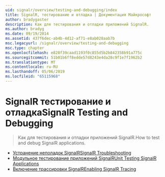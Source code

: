 ```yaml
---
uid: signalr/overview/testing-and-debugging/index
title: SignalR, тестирование и отладка | Документация Майкрософт
author: bradygaster
description: Как для тестирования и отладки приложений SignalR.
ms.author: bradyg
ms.date: 09/19/2014
ms.assetid: 437f6dec-ab4b-4d12-af71-e8ab028aab7b
msc.legacyurl: /signalr/overview/testing-and-debugging
msc.type: chapter
ms.openlocfilehash: e828f39caad1193f0c855d5b2b842358b91a775c
ms.sourcegitcommit: 51b01b6ff8edde57d8243e4da28c9f1e7f1962b2
ms.translationtype: MT
ms.contentlocale: ru-RU
ms.lasthandoff: 05/06/2019
ms.locfileid: "65115968"
---
```

# <a name="signalr-testing-and-debugging"></a><span data-ttu-id="f0f30-103">SignalR тестирование и отладка</span><span class="sxs-lookup"><span data-stu-id="f0f30-103">SignalR Testing and Debugging</span></span>

> <span data-ttu-id="f0f30-104">Как для тестирования и отладки приложений SignalR.</span><span class="sxs-lookup"><span data-stu-id="f0f30-104">How to test and debug SignalR applications.</span></span>

- [<span data-ttu-id="f0f30-105">Устранение неполадок SignalR</span><span class="sxs-lookup"><span data-stu-id="f0f30-105">SignalR Troubleshooting</span></span>](troubleshooting.md)
- [<span data-ttu-id="f0f30-106">Модульное тестирование приложений SignalR</span><span class="sxs-lookup"><span data-stu-id="f0f30-106">Unit Testing SignalR Applications</span></span>](unit-testing-signalr-applications.md)
- [<span data-ttu-id="f0f30-107">Включение трассировки SignalR</span><span class="sxs-lookup"><span data-stu-id="f0f30-107">Enabling SignalR Tracing</span></span>](enabling-signalr-tracing.md)
